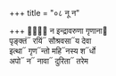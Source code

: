 +++
title = "०८ नू न"

+++
नू᳐᳓ न इन्द्रावरुणा गृणाना᳓  
पृङ्क्तं᳓ रयिं᳓ सौश्रवसा᳓य देवा  
इत्था᳓ गृण᳓न्तो महि᳓नस्य श᳓र्धो  
अपो᳓ न᳓ नावा᳓ दुरिता᳓ तरेम
